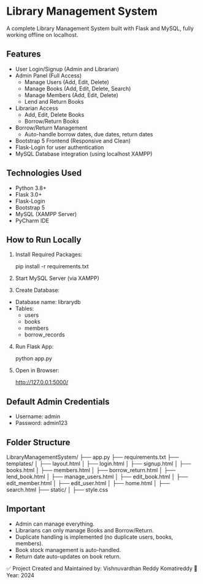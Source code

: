 # Library Management System

A complete Library Management System built with Flask and MySQL, fully working offline on localhost.

## Features

- User Login/Signup (Admin and Librarian)
- Admin Panel (Full Access)
  - Manage Users (Add, Edit, Delete)
  - Manage Books (Add, Edit, Delete, Search)
  - Manage Members (Add, Edit, Delete)
  - Lend and Return Books
- Librarian Access
  - Add, Edit, Delete Books
  - Borrow/Return Books
- Borrow/Return Management
  - Auto-handle borrow dates, due dates, return dates
- Bootstrap 5 Frontend (Responsive and Clean)
- Flask-Login for user authentication
- MySQL Database integration (using localhost XAMPP)

## Technologies Used

- Python 3.8+
- Flask 3.0+
- Flask-Login
- Bootstrap 5
- MySQL (XAMPP Server)
- PyCharm IDE

## How to Run Locally

1. Install Required Packages:

   pip install -r requirements.txt

2. Start MySQL Server (via XAMPP)

3. Create Database:

- Database name: librarydb
- Tables:
  - users
  - books
  - members
  - borrow_records

4. Run Flask App:

   python app.py

5. Open in Browser:

   http://127.0.0.1:5000/

## Default Admin Credentials

- Username: admin
- Password: admin123

## Folder Structure

LibraryManagementSystem/
    ├── app.py
    ├── requirements.txt
    ├── templates/
    │   ├── layout.html
    │   ├── login.html
    │   ├── signup.html
    │   ├── books.html
    │   ├── members.html
    │   ├── borrow_return.html
    │   ├── lend_book.html
    │   ├── manage_users.html
    │   ├── edit_book.html
    │   ├── edit_member.html
    │   ├── edit_user.html
    │   ├── home.html
    │   ├── search.html
    ├── static/
    │   ├── style.css



## Important

- Admin can manage everything.
- Librarians can only manage Books and Borrow/Return.
- Duplicate handling is implemented (no duplicate users, books, members).
- Book stock management is auto-handled.
- Return date auto-updates on book return.

✅ Project Created and Maintained by: Vishnuvardhan Reddy Komatireddy
📅 Year: 2024
